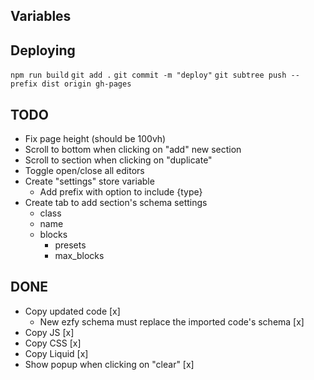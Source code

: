 ## Variables

## Deploying

`npm run build`
`git add .`
`git commit -m "deploy"`
`git subtree push --prefix dist origin gh-pages`

## TODO

- Fix page height (should be 100vh)
- Scroll to bottom when clicking on "add" new section
- Scroll to section when clicking on "duplicate"
- Toggle open/close all editors
- Create "settings" store variable
  - Add prefix with option to include {type}
- Create tab to add section's schema settings
  - class
  - name
  - blocks
    - presets
    - max_blocks

## DONE

- Copy updated code [x]
  - New ezfy schema must replace the imported code's schema [x]
- Copy JS [x]
- Copy CSS [x]
- Copy Liquid [x]
- Show popup when clicking on "clear" [x]
